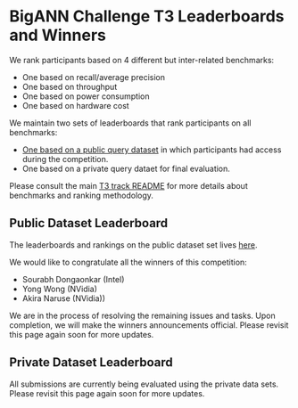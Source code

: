 
# BigANN Challenge T3 Leaderboards and Winners

We rank participants based on 4 different but inter-related benchmarks:
* One based on recall/average precision
* One based on throughput
* One based on power consumption
* One based on hardware cost

We maintain two sets of leaderboards that rank participants on all benchmarks:
* [One based on a public query dataset](LEADERBOARDS_PUBLIC.md) in which participants had access during the competition.
* One based on a private query dataet for final evaluation.

Please consult the main [T3 track README](README.md) for more details about benchmarks and ranking methodology.

## Public Dataset Leaderboard

The leaderboards and rankings on the public dataset set lives [here](LEADERBOARDS_PUBLIC.md).

We would like to congratulate all the winners of this competition:
* Sourabh Dongaonkar (Intel)
* Yong Wong (NVidia)
* Akira Naruse (NVidia))

We are in the process of resolving the remaining issues and tasks.  Upon completion, we will make the winners announcements official.  Please revisit this page again soon for more updates.

## Private Dataset Leaderboard

All submissions are currently being evaluated using the private data sets.  Please revisit this page again soon for more updates.

